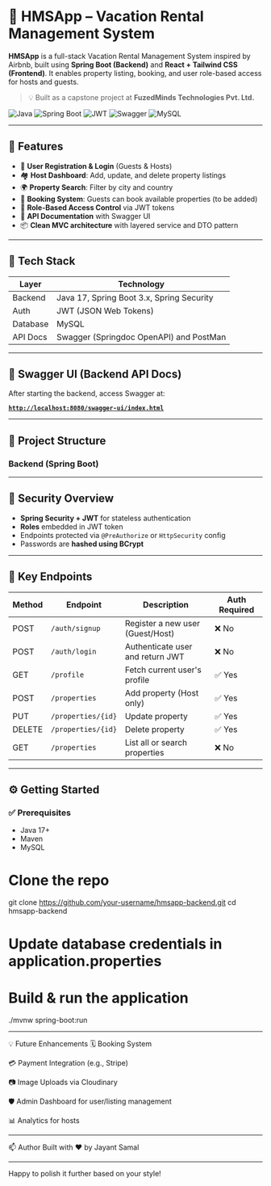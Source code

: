 # 🏡 HMSApp – Vacation Rental Management System

**HMSApp** is a full-stack Vacation Rental Management System inspired by Airbnb, built using **Spring Boot (Backend)** and **React + Tailwind CSS (Frontend)**. It enables property listing, booking, and user role-based access for hosts and guests.

> 💡 Built as a capstone project at **FuzedMinds Technologies Pvt. Ltd.**

![Java](https://img.shields.io/badge/Java-17+-red.svg)
![Spring Boot](https://img.shields.io/badge/SpringBoot-3.x-green.svg)
![JWT](https://img.shields.io/badge/Security-JWT-orange)
![Swagger](https://img.shields.io/badge/API-Swagger-brightgreen)
![MySQL](https://img.shields.io/badge/Database-MySQL-blue)

---

## 🚀 Features

- 🧾 **User Registration & Login** (Guests & Hosts)
- 🏘️ **Host Dashboard**: Add, update, and delete property listings
- 🌍 **Property Search**: Filter by city and country
- 📆 **Booking System**: Guests can book available properties (to be added)
- 🔐 **Role-Based Access Control** via JWT tokens
- 📄 **API Documentation** with Swagger UI
- 📦 **Clean MVC architecture** with layered service and DTO pattern

---

## 🧰 Tech Stack

| Layer       | Technology                          |
|------------|--------------------------------------|
| Backend     | Java 17, Spring Boot 3.x, Spring Security|
| Auth        | JWT (JSON Web Tokens)               |
| Database    | MySQL                               |
| API Docs    | Swagger (Springdoc OpenAPI) and PostMan|

---

## 📸 Swagger UI (Backend API Docs)

After starting the backend, access Swagger at:

**[`http://localhost:8080/swagger-ui/index.html`](http://localhost:8080/swagger-ui/index.html)**

---

## 📂 Project Structure

### Backend (Spring Boot)


---

## 🔐 Security Overview

- **Spring Security + JWT** for stateless authentication
- **Roles** embedded in JWT token
- Endpoints protected via `@PreAuthorize` or `HttpSecurity` config
- Passwords are **hashed using BCrypt**

---

## 🎯 Key Endpoints

| Method | Endpoint                | Description                       | Auth Required |
|--------|-------------------------|-----------------------------------|---------------|
| POST   | `/auth/signup`          | Register a new user (Guest/Host)  | ❌ No         |
| POST   | `/auth/login`           | Authenticate user and return JWT  | ❌ No         |
| GET    | `/profile`              | Fetch current user's profile      | ✅ Yes        |
| POST   | `/properties`           | Add property (Host only)          | ✅ Yes        |
| PUT    | `/properties/{id}`      | Update property                   | ✅ Yes        |
| DELETE | `/properties/{id}`      | Delete property                   | ✅ Yes        |
| GET    | `/properties`           | List all or search properties     | ❌ No         |

---

## ⚙️ Getting Started

### ✅ Prerequisites

- Java 17+
- Maven
- MySQL

# Clone the repo
git clone https://github.com/your-username/hmsapp-backend.git
cd hmsapp-backend

# Update database credentials in application.properties

# Build & run the application
./mvnw spring-boot:run

---

💡 Future Enhancements
🗓️ Booking System

💳 Payment Integration (e.g., Stripe)

📷 Image Uploads via Cloudinary

🛡️ Admin Dashboard for user/listing management

📊 Analytics for hosts

----------------------------------------------------------------------
📫 Author
Built with ❤️ by Jayant Samal

----------------------------------------------------------------------
Happy to polish it further based on your style!
